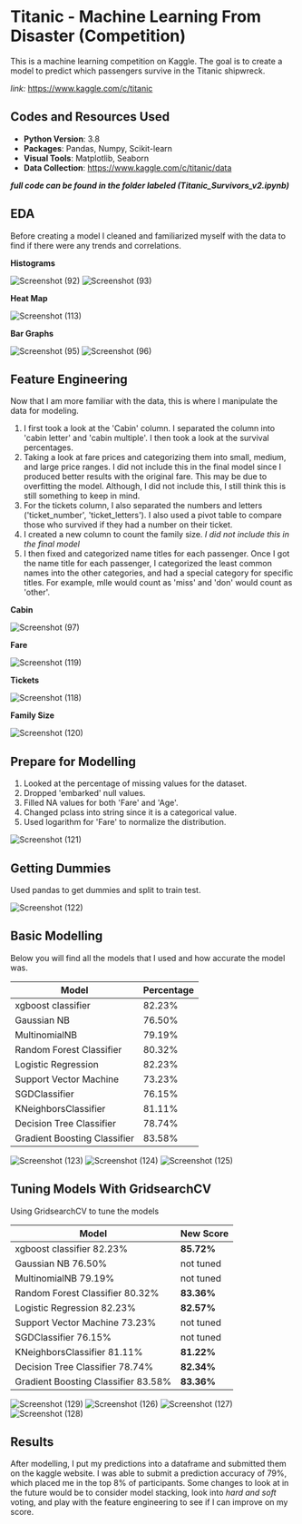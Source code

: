# Titanic - Machine Learning From Disaster (Competition)
This is a machine learning competition on Kaggle. The goal is to create a model to predict which passengers survive in the Titanic shipwreck.

_link:_ https://www.kaggle.com/c/titanic 

## Codes and Resources Used
* **Python Version**: 3.8
* **Packages**: Pandas, Numpy, Scikit-learn
* **Visual Tools**: Matplotlib, Seaborn
* **Data Collection**: https://www.kaggle.com/c/titanic/data 

**_full code can be found in the folder labeled (Titanic_Survivors_v2.ipynb)_**

## EDA
Before creating a model I cleaned and familiarized myself with the data to find if there were any trends and correlations.

**Histograms**

![Screenshot (92)](https://user-images.githubusercontent.com/91089401/153504811-f7155ae5-955d-489a-b27f-0b526eed961f.png)
![Screenshot (93)](https://user-images.githubusercontent.com/91089401/153504836-591536ba-8df3-4b24-8b1b-5e7db69c5f23.png)

**Heat Map**

![Screenshot (113)](https://user-images.githubusercontent.com/91089401/153505030-35a6c345-3e1e-4a5a-ab81-438854f0712a.png)

**Bar Graphs**

![Screenshot (95)](https://user-images.githubusercontent.com/91089401/153505188-03968d88-0a27-45e2-80cf-e08b0a3758d9.png)
![Screenshot (96)](https://user-images.githubusercontent.com/91089401/153505200-a3baeb9d-abfa-4942-8731-1c4aef158d77.png)

## Feature Engineering
Now that I am more familiar with the data, this is where I manipulate the data for modeling. 

1) I first took a look at the 'Cabin' column. I separated the column into 'cabin letter' and 'cabin multiple'. I then took a look at the survival percentages.  
2) Taking a look at fare prices and categorizing them into small, medium, and large price ranges. I did not include this in the final model since I produced better results with the original fare. This may be due to overfitting the model. Although, I did not include this, I still think this is still something to keep in mind.
3) For the tickets column, I also separated the numbers and letters ('ticket_number', 'ticket_letters'). I also used a pivot table to compare those who survived if they had a number on their ticket.
4) I created a new column to count the family size. _I did not include this in the final model_
5) I then fixed and categorized name titles for each passenger. Once I got the name title for each passenger, I categorized the least common names into the other categories, and had a special category for specific titles. For example, mlle would count as 'miss' and 'don' would count as 'other'.


**Cabin**

![Screenshot (97)](https://user-images.githubusercontent.com/91089401/153506309-7c82c477-f396-4f0f-bf85-b10534ad7ad3.png)

**Fare** 

![Screenshot (119)](https://user-images.githubusercontent.com/91089401/153518559-dda393c2-47bb-4736-87a3-b0ed3f31d5bd.png)

**Tickets**

![Screenshot (118)](https://user-images.githubusercontent.com/91089401/153518268-5cb52897-738b-42aa-ac8e-972a040284cc.png)

**Family Size**

![Screenshot (120)](https://user-images.githubusercontent.com/91089401/153518706-8e62ea99-8b71-4f5a-8e78-059e3cf07004.png)

## Prepare for Modelling
1) Looked at the percentage of missing values for the dataset.
2) Dropped 'embarked' null values.
3) Filled NA values for both 'Fare' and 'Age'.
4) Changed pclass into string since it is a categorical value.
5) Used logarithm for 'Fare' to normalize the distribution.

![Screenshot (121)](https://user-images.githubusercontent.com/91089401/153519257-edb2e636-d75f-4792-bbfc-a3bf7a57151b.png)

## Getting Dummies
Used pandas to get dummies and split to train test.

![Screenshot (122)](https://user-images.githubusercontent.com/91089401/153519567-94623116-0322-4ad3-b188-4791cd77aed1.png)

## Basic Modelling
Below you will find all the models that I used and how accurate the model was.

| **Model** | **Percentage** |
|---|---|
| xgboost classifier | 82.23% |
| Gaussian NB | 76.50% |
| MultinomialNB | 79.19% |
| Random Forest Classifier | 80.32% |
| Logistic Regression | 82.23% |
| Support Vector Machine | 73.23% |
| SGDClassifier | 76.15% |
| KNeighborsClassifier | 81.11% |
| Decision Tree Classifier | 78.74% |
| Gradient Boosting Classifier | 83.58% |

![Screenshot (123)](https://user-images.githubusercontent.com/91089401/153520613-a1593bfd-4913-43f9-aa24-290851c133e1.png)
![Screenshot (124)](https://user-images.githubusercontent.com/91089401/153520663-13d3afb6-8fe6-4d12-8bb6-4e5dd43358a0.png)
![Screenshot (125)](https://user-images.githubusercontent.com/91089401/153520709-03b6739a-4c0e-43f2-94e8-8afe775931f0.png)

## Tuning Models With GridsearchCV
Using GridsearchCV to tune the models

| **Model** | **New Score** |
|---|---|
| xgboost classifier 82.23% | **85.72%** |
| Gaussian NB 76.50% | not tuned |
| MultinomialNB 79.19% | not tuned |
| Random Forest Classifier 80.32% | **83.36%** |
| Logistic Regression 82.23% | **82.57%** |
| Support Vector Machine 73.23% | not tuned |
| SGDClassifier 76.15% | not tuned |
| KNeighborsClassifier 81.11% | **81.22%** |
| Decision Tree Classifier 78.74% | **82.34%** |
| Gradient Boosting Classifier 83.58% | **83.36%** |

![Screenshot (129)](https://user-images.githubusercontent.com/91089401/153521727-76d39993-3435-4feb-a2cb-d95265aee488.png)
![Screenshot (126)](https://user-images.githubusercontent.com/91089401/153521559-7fcf2651-5604-4761-af58-f2229e5da307.png)
![Screenshot (127)](https://user-images.githubusercontent.com/91089401/153521617-57318332-5b29-40c9-b6b8-97a6bda7d92d.png)
![Screenshot (128)](https://user-images.githubusercontent.com/91089401/153521676-57b3fc37-b209-46bd-8a68-57ee5998b19f.png)

## Results
After modelling, I put my predictions into a dataframe and submitted them on the kaggle website. I was able to submit a prediction accuracy of 79%, which placed me in the top 8% of participants. Some changes to look at in the future would be to consider model stacking, look into _hard and soft_ voting, and play with the feature engineering to see if I can improve on my score.

